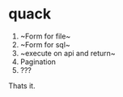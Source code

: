 # quack

1. ~Form for file~
2. ~Form for sql~
3. ~execute on api and return~
4. Pagination
5. ???

Thats it.